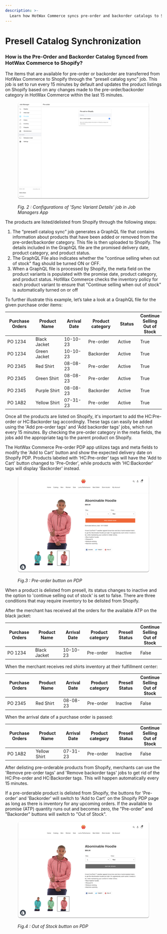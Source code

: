 ```yaml
---
description: >-
  Learn how HotWax Commerce syncs pre-order and backorder catalogs to Shopify.
---
```


# Presell Catalog Synchronization

### How is the Pre-Order and Backorder Catalog Synced from HotWax Commerce to Shopify?

The items that are available for pre-order or backorder are transferred from HotWax Commerce to Shopify through the "presell catalog sync" job. This job is set to run every 15 minutes by default and updates the product listings on Shopify based on any changes made to the pre-order/backorder category in HotWax Commerce within the last 15 minutes.

<figure><img src="../../.gitbook/assets/32.png" alt=""><figcaption><p><em>Fig. 2 : Configurations of 'Sync Variant Details' job in Job Managers App</em></p></figcaption></figure>

The products are listed/delisted from Shopify through the following steps:

1. The “presell catalog sync” job generates a GraphQL file that contains information about products that have been added or removed from the pre-order/backorder category. This file is then uploaded to Shopify. The details included in the GraphQL file are the promised delivery date, product category, and product status.
2. The GraphQL File also indicates whether the "continue selling when out of stock" flag should be turned ON or OFF.
3. When a GraphQL file is processed by Shopify, the meta field on the product variants is populated with the promise date, product category, and product status. HotWax Commerce checks the inventory policy for each product variant to ensure that "Continue selling when out of stock" is automatically turned on or off

To further illustrate this example, let’s take a look at a GraphQL file for the given purchase order items:

<table data-full-width="false"><thead><tr><th width="106">Purchase Orders</th><th width="136">Product Name</th><th width="107">Arrival Date</th><th width="113">Product category</th><th width="91">Status</th><th>Continue Selling Out of Stock</th></tr></thead><tbody><tr><td>PO 1234</td><td>Black Jacket</td><td>10-10-23</td><td>Pre-order</td><td>Active</td><td>True</td></tr><tr><td>PO 1234</td><td>Green Jacket</td><td>10-10-23</td><td>Backorder</td><td>Active</td><td>True</td></tr><tr><td>PO 2345</td><td>Red Shirt</td><td>08-08-23</td><td>Pre-order</td><td>Active</td><td>True</td></tr><tr><td>PO 2345</td><td>Green Shirt</td><td>08-08-23</td><td>Pre-order</td><td>Active</td><td>True</td></tr><tr><td>PO 2345</td><td>Purple Shirt</td><td>08-08-23</td><td>Backorder</td><td>Active</td><td>True</td></tr><tr><td>PO 1AB2</td><td>Yellow Shirt</td><td>07-31-23</td><td>Pre-order</td><td>Active</td><td>True</td></tr></tbody></table>

Once all the products are listed on Shopify, it's important to add the HC:Pre-order or HC:Backorder tag accordingly. These tags can easily be added using the 'Add pre-order tags' and 'Add backorder tags' jobs, which run every 15 minutes. By checking the pre-order category in the meta fields, the jobs add the appropriate tag to the parent product on Shopify.

The HotWax Commerce Pre-order PDP app utilizes tags and meta fields to modify the 'Add to Cart' button and show the expected delivery date on Shopify PDP. Products labeled with 'HC:Pre-order' tags will have the 'Add to Cart' button changed to 'Pre-Order', while products with 'HC:Backorder' tags will display 'Backorder' instead.

<figure><img src="../../.gitbook/assets/33.png" alt=""><figcaption><p><em>Fig.3 : Pre-order button on PDP</em></p></figcaption></figure>

When a product is delisted from presell, its status changes to inactive and the option to 'continue selling out of stock' is set to false. There are three conditions that may require inventory to be delisted from Shopify.

After the merchant has received all the orders for the available ATP on the black jacket:

<table><thead><tr><th width="105">Purchase Orders</th><th width="131">Product Name</th><th width="108">Arrival Date</th><th width="120">Product category</th><th width="101">Presell Status</th><th>Continue Selling Out of Stock</th></tr></thead><tbody><tr><td>PO 1234</td><td>Black Jacket</td><td>10-10-23</td><td>Pre-order</td><td>Inactive</td><td>False</td></tr></tbody></table>

When the merchant receives red shirts inventory at their fulfillment center:

<table><thead><tr><th width="109">Purchase Orders</th><th width="130">Product Name</th><th width="107">Arrival Date</th><th width="120">Product category</th><th width="99">Presell Status</th><th>Continue Selling Out of Stock</th></tr></thead><tbody><tr><td>PO 2345</td><td>Red Shirt</td><td>08-08-23</td><td>Pre-order</td><td>Inactive</td><td>False</td></tr></tbody></table>

When the arrival date of a purchase order is passed:

<table><thead><tr><th width="111">Purchase Orders</th><th width="129">Product Name</th><th width="107">Arrival Date</th><th width="120">Product category</th><th width="99">Presell Status</th><th>Continue Selling Out of Stock</th></tr></thead><tbody><tr><td>PO 1AB2</td><td>Yellow Shirt</td><td>07-31-23</td><td>Pre-order</td><td>Inactive</td><td>False</td></tr></tbody></table>

After delisting pre-orderable products from Shopify, merchants can use the 'Remove pre-order tags' and 'Remove backorder tags' jobs to get rid of the HC:Pre-order and HC:Backorder tags. This will happen automatically every 15 minutes.

If a pre-orderable product is delisted from Shopify, the buttons for 'Pre-order' and 'Backorder' will switch to 'Add to Cart' on the Shopify PDP page as long as there is inventory for any upcoming orders. If the available to promise (ATP) quantity runs out and becomes zero, the "Pre-order" and "Backorder" buttons will switch to "Out of Stock".&#x20;

<figure><img src="../../.gitbook/assets/34.png" alt=""><figcaption><p><em>Fig.4 : Out of Stock button on PDP</em></p></figcaption></figure>
